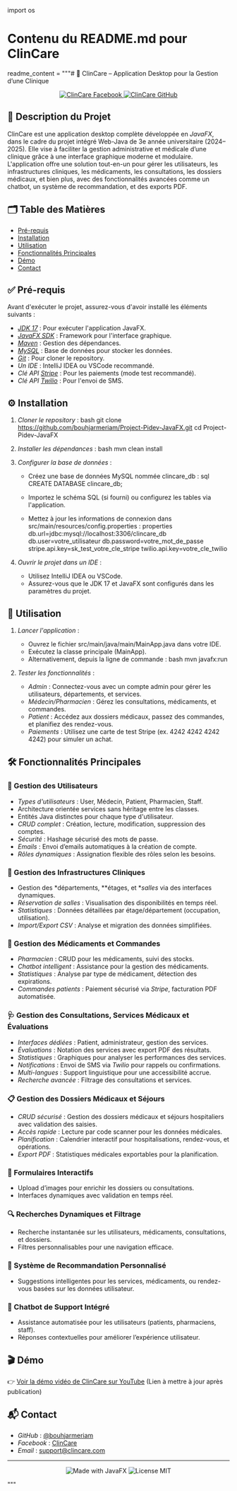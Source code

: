 import os

# Contenu du README.md pour ClinCare
readme_content = """# 🏥 ClinCare – Application Desktop pour la Gestion d’une Clinique

<p align="center">
  <a href="https://www.facebook.com/profile.php?id=61572284563201">
    <img src="https://img.shields.io/badge/Join%20us%20on-Facebook-blue" alt="ClinCare Facebook"/>
  </a>
  <a href="https://github.com/bouhjarmeriam">
    <img src="https://img.shields.io/badge/Follow%20us%20on-GitHub-181717" alt="ClinCare GitHub"/>
  </a>
</p>

## 📖 Description du Projet

ClinCare est une application desktop complète développée en *JavaFX*, dans le cadre du projet intégré Web-Java de 3e année universitaire (2024–2025). Elle vise à faciliter la gestion administrative et médicale d’une clinique grâce à une interface graphique moderne et modulaire. L'application offre une solution tout-en-un pour gérer les utilisateurs, les infrastructures cliniques, les médicaments, les consultations, les dossiers médicaux, et bien plus, avec des fonctionnalités avancées comme un chatbot, un système de recommandation, et des exports PDF.

## 🗂 Table des Matières

- [Pré-requis](#pré-requis)
- [Installation](#installation)
- [Utilisation](#utilisation)
- [Fonctionnalités Principales](#fonctionnalités-principales)
- [Démo](#démo)
- [Contact](#contact)

## ✅ Pré-requis

Avant d'exécuter le projet, assurez-vous d'avoir installé les éléments suivants :

- *[JDK 17](https://www.oracle.com/java/technologies/javase/jdk17-archive-downloads.html)* : Pour exécuter l'application JavaFX.
- *[JavaFX SDK](https://openjfx.io/)* : Framework pour l'interface graphique.
- *[Maven](https://maven.apache.org/)* : Gestion des dépendances.
- *[MySQL](https://www.mysql.com/)* : Base de données pour stocker les données.
- *[Git](https://git-scm.com/)* : Pour cloner le repository.
- *Un IDE* : IntelliJ IDEA ou VSCode recommandé.
- *Clé API [Stripe](https://stripe.com/)* : Pour les paiements (mode test recommandé).
- *Clé API [Twilio](https://www.twilio.com/)* : Pour l'envoi de SMS.

## ⚙ Installation

1. *Cloner le repository* :
   bash
   git clone https://github.com/bouhjarmeriam/Project-Pidev-JavaFX.git
   cd Project-Pidev-JavaFX
   

2. *Installer les dépendances* :
   bash
   mvn clean install
   

3. *Configurer la base de données* :
   - Créez une base de données MySQL nommée clincare_db :
     sql
     CREATE DATABASE clincare_db;
     
   - Importez le schéma SQL (si fourni) ou configurez les tables via l'application.
   - Mettez à jour les informations de connexion dans src/main/resources/config.properties :
     properties
     db.url=jdbc:mysql://localhost:3306/clincare_db
     db.user=votre_utilisateur
     db.password=votre_mot_de_passe
     stripe.api.key=sk_test_votre_cle_stripe
     twilio.api.key=votre_cle_twilio
     

4. *Ouvrir le projet dans un IDE* :
   - Utilisez IntelliJ IDEA ou VSCode.
   - Assurez-vous que le JDK 17 et JavaFX sont configurés dans les paramètres du projet.

## 🚀 Utilisation

1. *Lancer l'application* :
   - Ouvrez le fichier src/main/java/main/MainApp.java dans votre IDE.
   - Exécutez la classe principale (MainApp).
   - Alternativement, depuis la ligne de commande :
     bash
     mvn javafx:run
     

2. *Tester les fonctionnalités* :
   - *Admin* : Connectez-vous avec un compte admin pour gérer les utilisateurs, départements, et services.
   - *Médecin/Pharmacien* : Gérez les consultations, médicaments, et commandes.
   - *Patient* : Accédez aux dossiers médicaux, passez des commandes, et planifiez des rendez-vous.
   - *Paiements* : Utilisez une carte de test Stripe (ex. 4242 4242 4242 4242) pour simuler un achat.

## 🛠 Fonctionnalités Principales

### 👥 Gestion des Utilisateurs
- *Types d'utilisateurs* : User, Médecin, Patient, Pharmacien, Staff.
- Architecture orientée services sans héritage entre les classes.
- Entités Java distinctes pour chaque type d'utilisateur.
- *CRUD complet* : Création, lecture, modification, suppression des comptes.
- *Sécurité* : Hashage sécurisé des mots de passe.
- *Emails* : Envoi d’emails automatiques à la création de compte.
- *Rôles dynamiques* : Assignation flexible des rôles selon les besoins.

### 🏢 Gestion des Infrastructures Cliniques
- Gestion des *départements, **étages, et **salles* via des interfaces dynamiques.
- *Réservation de salles* : Visualisation des disponibilités en temps réel.
- *Statistiques* : Données détaillées par étage/département (occupation, utilisation).
- *Import/Export CSV* : Analyse et migration des données simplifiées.

### 💊 Gestion des Médicaments et Commandes
- *Pharmacien* : CRUD pour les médicaments, suivi des stocks.
- *Chatbot intelligent* : Assistance pour la gestion des médicaments.
- *Statistiques* : Analyse par type de médicament, détection des expirations.
- *Commandes patients* : Paiement sécurisé via *Stripe*, facturation PDF automatisée.

### 🩺 Gestion des Consultations, Services Médicaux et Évaluations
- *Interfaces dédiées* : Patient, administrateur, gestion des services.
- *Évaluations* : Notation des services avec export PDF des résultats.
- *Statistiques* : Graphiques pour analyser les performances des services.
- *Notifications* : Envoi de SMS via *Twilio* pour rappels ou confirmations.
- *Multi-langues* : Support linguistique pour une accessibilité accrue.
- *Recherche avancée* : Filtrage des consultations et services.

### 📋 Gestion des Dossiers Médicaux et Séjours
- *CRUD sécurisé* : Gestion des dossiers médicaux et séjours hospitaliers avec validation des saisies.
- *Accès rapide* : Lecture par code scanner pour les données médicales.
- *Planification* : Calendrier interactif pour hospitalisations, rendez-vous, et opérations.
- *Export PDF* : Statistiques médicales exportables pour la planification.

### 📝 Formulaires Interactifs
- Upload d’images pour enrichir les dossiers ou consultations.
- Interfaces dynamiques avec validation en temps réel.

### 🔍 Recherches Dynamiques et Filtrage
- Recherche instantanée sur les utilisateurs, médicaments, consultations, et dossiers.
- Filtres personnalisables pour une navigation efficace.

### 🤝 Système de Recommandation Personnalisé
- Suggestions intelligentes pour les services, médicaments, ou rendez-vous basées sur les données utilisateur.

### 💬 Chatbot de Support Intégré
- Assistance automatisée pour les utilisateurs (patients, pharmaciens, staff).
- Réponses contextuelles pour améliorer l’expérience utilisateur.

## 🎬 Démo

👉 [Voir la démo vidéo de ClinCare sur YouTube](https://www.youtube.com/watch?v=exemple) (Lien à mettre à jour après publication)

## 📬 Contact

- *GitHub* : [@bouhjarmeriam](https://github.com/bouhjarmeriam)
- *Facebook* : [ClinCare](https://www.facebook.com/profile.php?id=61572284563201)
- *Email* : support@clincare.com

---

<p align="center">
  <img src="https://img.shields.io/badge/Made%20with-JavaFX-orange" alt="Made with JavaFX"/>
  <img src="https://img.shields.io/badge/License-MIT-green" alt="License MIT"/>
</p>
"""


